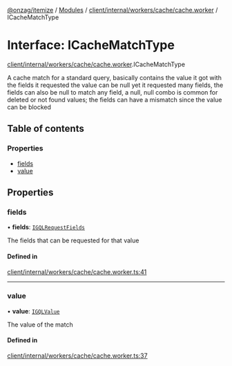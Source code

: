 [@onzag/itemize](../README.md) / [Modules](../modules.md) / [client/internal/workers/cache/cache.worker](../modules/client_internal_workers_cache_cache_worker.md) / ICacheMatchType

# Interface: ICacheMatchType

[client/internal/workers/cache/cache.worker](../modules/client_internal_workers_cache_cache_worker.md).ICacheMatchType

A cache match for a standard query, basically
contains the value it got with the fields it requested
the value can be null yet it requested many fields, the fields
can also be null to match any field, a null, null combo is common for
deleted or not found values; the fields can have a mismatch
since the value can be blocked

## Table of contents

### Properties

- [fields](client_internal_workers_cache_cache_worker.ICacheMatchType.md#fields)
- [value](client_internal_workers_cache_cache_worker.ICacheMatchType.md#value)

## Properties

### fields

• **fields**: [`IGQLRequestFields`](gql_querier.IGQLRequestFields.md)

The fields that can be requested for that value

#### Defined in

[client/internal/workers/cache/cache.worker.ts:41](https://github.com/onzag/itemize/blob/f2f29986/client/internal/workers/cache/cache.worker.ts#L41)

___

### value

• **value**: [`IGQLValue`](gql_querier.IGQLValue.md)

The value of the match

#### Defined in

[client/internal/workers/cache/cache.worker.ts:37](https://github.com/onzag/itemize/blob/f2f29986/client/internal/workers/cache/cache.worker.ts#L37)
